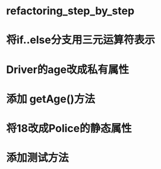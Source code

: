 # refactoring_step_by_step
# 将if..else分支用三元运算符表示
# Driver的age改成私有属性
# 添加 getAge()方法
# 将18改成Police的静态属性
# 添加测试方法